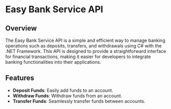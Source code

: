 # Easy Bank Service API

## Overview

The Easy Bank Service API is a simple and efficient way to manage banking operations such as deposits, transfers, and withdrawals using C# with the .NET Framework. This API is designed to provide a straightforward interface for financial transactions, making it easier for developers to integrate banking functionalities into their applications.

## Features

- **Deposit Funds**: Easily add funds to an account.
- **Withdraw Funds**: Withdraw funds from an account.
- **Transfer Funds**: Seamlessly transfer funds between accounts.
